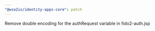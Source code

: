 ```yaml
---
"@wso2is/identity-apps-core": patch
---
```


Remove double encoding for the authRequest variable in fido2-auth.jsp
